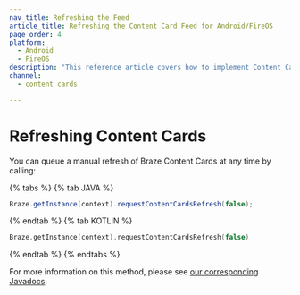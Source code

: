 ```yaml
---
nav_title: Refreshing the Feed
article_title: Refreshing the Content Card Feed for Android/FireOS
page_order: 4
platform: 
  - Android
  - FireOS
description: "This reference article covers how to implement Content Card refreshing in your Android application."
channel:
  - content cards

---
```


# Refreshing Content Cards

You can queue a manual refresh of Braze Content Cards at any time by calling:

{% tabs %}
{% tab JAVA %}

```java
Braze.getInstance(context).requestContentCardsRefresh(false);
```

{% endtab %}
{% tab KOTLIN %}

```kotlin
Braze.getInstance(context).requestContentCardsRefresh(false)
```

{% endtab %}
{% endtabs %}

For more information on this method, please see [our corresponding Javadocs][1].

[1]: https://appboy.github.io/appboy-android-sdk/javadocs/com/appboy/Appboy.html#requestContentCardsRefresh-boolean-
